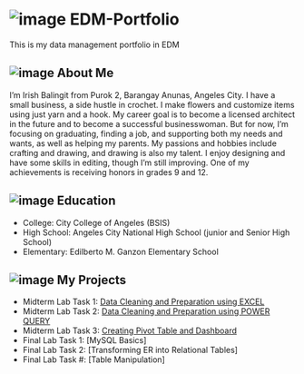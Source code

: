 # ![image](https://github.com/user-attachments/assets/da0ca54d-2145-42ca-9759-4366760ce7a5) EDM-Portfolio 

This is my data management portfolio in EDM
## ![image](https://github.com/user-attachments/assets/60ae8ba7-ad41-486e-b5b7-500c69babfe6) About Me
I’m Irish Balingit from Purok 2, Barangay Anunas, Angeles City. I have a small business, a side hustle in crochet. I make flowers and customize items using just yarn and a hook. My career goal is to become a licensed architect in the future and to become a successful businesswoman. But for now, I’m focusing on graduating, finding a job, and supporting both my needs and wants, as well as helping my parents. My passions and hobbies include crafting and drawing, and drawing is also my talent. I enjoy designing and have some skills in editing, though I’m still improving. One of my achievements is receiving honors in grades 9 and 12.
## ![image](https://github.com/user-attachments/assets/5f0e5487-7a2a-4a9c-8373-9a60f35b38da) Education
- College: City College of Angeles (BSIS)
- High School: Angeles City National High School (junior and Senior High School)
- Elementary: Edilberto M. Ganzon Elementary School
## ![image](https://github.com/user-attachments/assets/c1d74895-e5ac-4f72-aa51-d79d3b1657cd) My Projects
- Midterm Lab Task 1: [Data Cleaning and Preparation using EXCEL](https://github.com/IrishBalingit/README.md/blob/main/Midterm%20Task%201/task1.md)
- Midterm Lab Task 2: [Data Cleaning and Preparation using POWER QUERY](https://github.com/IrishBalingit/README.md/blob/main/Midterm%20task%202/task2.md)
- Midterm Lab Task 3: [Creating Pivot Table and Dashboard](https://github.com/IrishBalingit/README.md/blob/main/Midterm%20Task%203/task3.md)
- Final Lab Task 1: [MySQL Basics]
- Final Lab Task 2: [Transforming ER into Relational Tables]
- Final Lab Task #: [Table Manipulation]
